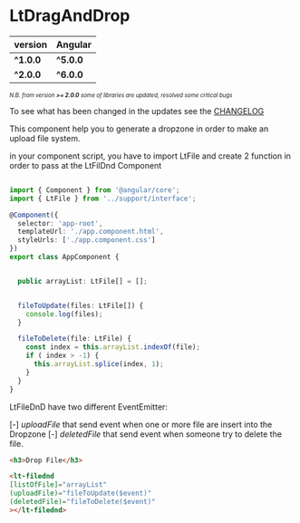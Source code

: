 # LtDragAndDrop

| version      | Angular    |
| ------       | ---------  |
| **^1.0.0**   | **^5.0.0** |
| **^2.0.0**   | **^6.0.0** |

<sub><sup>
*N.B. from version **>= 2.0.0** some of libraries are updated, resolved some critical bugs*</sup></sub>

  To see what has been changed in the updates see the [CHANGELOG](CHANGELOG.md) 

This component help you to generate a dropzone in order to make an upload file system.

in your component script, you have to import LtFile and create 2 function in order to pass at the LtFilDnd Component

```typescript

import { Component } from '@angular/core';
import { LtFile } from '../support/interface';

@Component({
  selector: 'app-root',
  templateUrl: './app.component.html',
  styleUrls: ['./app.component.css']
})
export class AppComponent {


  public arrayList: LtFile[] = [];


  fileToUpdate(files: LtFile[]) {
    console.log(files);
  }

  fileToDelete(file: LtFile) {
    const index = this.arrayList.indexOf(file);
    if ( index > -1) {
      this.arrayList.splice(index, 1);
    }
  }
}

```

LtFileDnD have two different EventEmitter:

[-] *uploadFile* that send event when one or more file are insert into the Dropzone
[-] *deletedFile* that send event when someone try to delete the file. 

```html
<h3>Drop File</h3>

<lt-filednd
[listOfFile]="arrayList"
(uploadFile)="fileToUpdate($event)"
(deletedFile)="fileToDelete($event)"
></lt-filednd>

```
